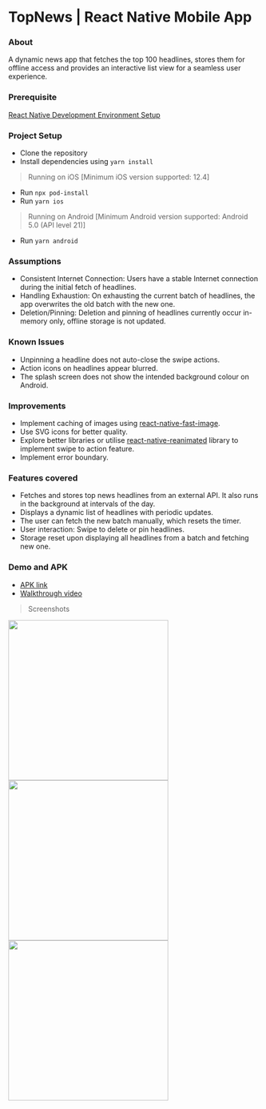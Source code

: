 # TopNews | React Native Mobile App

### About

A dynamic news app that fetches the top 100 headlines, stores them for offline access and provides an interactive list view for a seamless user experience.

### Prerequisite

[React Native Development Environment Setup](https://reactnative.dev/docs/environment-setup)

### Project Setup

- Clone the repository
- Install dependencies using `yarn install`

> Running on iOS [Minimum iOS version supported: 12.4]

- Run `npx pod-install`
- Run `yarn ios`

> Running on Android [Minimum Android version supported: Android 5.0 (API level 21)]

- Run `yarn android`

### Assumptions

- Consistent Internet Connection: Users have a stable Internet connection during the initial fetch of headlines.
- Handling Exhaustion: On exhausting the current batch of headlines, the app overwrites the old batch with the new one.
- Deletion/Pinning: Deletion and pinning of headlines currently occur in-memory only, offline storage is not updated.

### Known Issues

- Unpinning a headline does not auto-close the swipe actions.
- Action icons on headlines appear blurred.
- The splash screen does not show the intended background colour on Android.

### Improvements

- Implement caching of images using [react-native-fast-image](https://www.npmjs.com/package/react-native-fast-image).
- Use SVG icons for better quality.
- Explore better libraries or utilise [react-native-reanimated](https://docs.swmansion.com/react-native-reanimated/) library to implement swipe to action feature.
- Implement error boundary.

### Features covered

- Fetches and stores top news headlines from an external API. It also runs in the background at intervals of the day.
- Displays a dynamic list of headlines with periodic updates.
- The user can fetch the new batch manually, which resets the timer.
- User interaction: Swipe to delete or pin headlines.
- Storage reset upon displaying all headlines from a batch and fetching new one.

### Demo and APK

- [APK link](https://i.diawi.com/WvsJkj)
- [Walkthrough video](https://github.com/chiragbhaiji/top-news/assets/27726339/e5c0c049-8df1-418b-a7b9-9c5b8eae9630)

> Screenshots

<img width="320" src="https://github.com/chiragbhaiji/top-news/assets/27726339/2fc36f71-7a66-4de3-857b-bd072fa9657c">
<img width="320" src="https://github.com/chiragbhaiji/top-news/assets/27726339/aabc26e8-7500-4511-b45a-38561e7e7327">
<img width="320" src="https://github.com/chiragbhaiji/top-news/assets/27726339/35ca3bf1-dacb-4541-be60-1e1867779d75">
